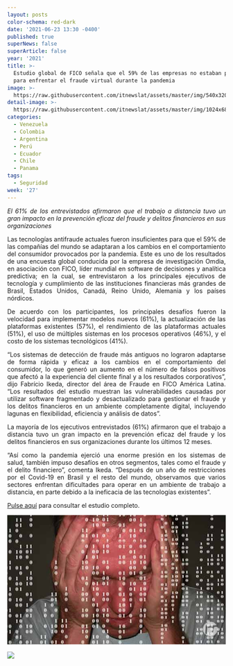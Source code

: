 ```yaml
---
layout: posts
color-schema: red-dark
date: '2021-06-23 13:30 -0400'
published: true
superNews: false
superArticle: false
year: '2021'
title: >-
  Estudio global de FICO señala que el 59% de las empresas no estaban preparadas
  para enfrentar el fraude virtual durante la pandemia
image: >-
  https://raw.githubusercontent.com/itnewslat/assets/master/img/540x320/Ataque-usuario-p.jpg
detail-image: >-
  https://raw.githubusercontent.com/itnewslat/assets/master/img/1024x680/Ataque-usuario-g.jpg
categories:
  - Venezuela
  - Colombia
  - Argentina
  - Perú
  - Ecuador
  - Chile
  - Panama
tags:
  - Seguridad
week: '27'
---
```


<p style="text-align: justify;"><em>El 61% de los entrevistados afirmaron que el trabajo a distancia tuvo un gran impacto en la prevención eficaz del fraude y delitos financieros en sus organizaciones </em></p>
<p style="text-align: justify;">Las tecnologías antifraude actuales fueron insuficientes para que el 59% de las compañías del mundo se adaptaran a los cambios en el comportamiento del consumidor provocados por la pandemia. Este es uno de los resultados de una encuesta global conducida por la empresa de investigación Omdia, en asociación con FICO, líder mundial en software de decisiones y analítica predictiva; en la cual, se entrevistaron a los principales ejecutivos de tecnología y cumplimiento de las instituciones financieras más grandes de Brasil, Estados Unidos, Canadá, Reino Unido, Alemania y los países nórdicos.</p>
<p style="text-align: justify;">De acuerdo con los participantes, los principales desafíos fueron la velocidad para implementar modelos nuevos (61%), la actualización de las plataformas existentes (57%), el rendimiento de las plataformas actuales (51%), el uso de múltiples sistemas en los procesos operativos (46%), y el costo de los sistemas tecnológicos (41%).</p>
<p style="text-align: justify;">“Los sistemas de detección de fraude más antiguos no lograron adaptarse de forma rápida y eficaz a los cambios en el comportamiento del consumidor, lo que generó un aumento en el número de falsos positivos que afectó a la experiencia del cliente final y a los resultados corporativos”, dijo Fabrício Ikeda, director del área de Fraude en FICO América Latina. “Los resultados del estudio muestran las vulnerabilidades causadas por utilizar software fragmentado y desactualizado para gestionar el fraude y los delitos financieros en un ambiente completamente digital, incluyendo lagunas en flexibilidad, eficiencia y análisis de datos”.</p>
<p style="text-align: justify;">La mayoría de los ejecutivos entrevistados (61%) afirmaron que el trabajo a distancia tuvo un gran impacto en la prevención eficaz del fraude y los delitos financieros en sus organizaciones durante los últimos 12 meses.</p>
<p style="text-align: justify;">“Así como la pandemia ejerció una enorme presión en los sistemas de salud, también impuso desafíos en otros segmentos, tales como el fraude y el delito financiero”, comenta Ikeda. “Después de un año de restricciones por el Covid-19 en Brasil y el resto del mundo, observamos que varios sectores enfrentan dificultades para operar en un ambiente de trabajo a distancia, en parte debido a la ineficacia de las tecnologías existentes”.</p>
<p style="text-align: justify;"><a href="https://www.fico.com/en/latest-thinking/white-paper/whitepaper-impact-covid-19-fraud-and-financial-crime">Pulse aquí</a> para consultar el estudio completo.</p>

![](https://raw.githubusercontent.com/itnewslat/assets/master/img/540x320/Ataque-usuario-p.jpg)


<img src="https://tracker.metricool.com/c3po.jpg?hash=56f88a41e39ab42c063cc51676587a04"/>